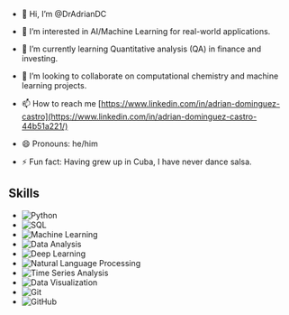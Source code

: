 - 👋 Hi, I’m @DrAdrianDC
- 👀 I’m interested in AI/Machine Learning for real-world applications.
- 🌱 I’m currently learning Quantitative analysis (QA) in finance and investing.
- 💞️ I’m looking to collaborate on computational chemistry and machine learning projects.
- 📫 How to reach me [https://www.linkedin.com/in/adrian-dominguez-castro](https://www.linkedin.com/in/adrian-dominguez-castro-44b51a221/)

- 😄 Pronouns: he/him
- ⚡ Fun fact: Having grew up in Cuba, I have never dance salsa.


## Skills

- ![Python](https://img.shields.io/badge/-Python-3776AB?style=flat&logo=python&logoColor=white)
- ![SQL](https://img.shields.io/badge/-SQL-000?style=flat&logo=postgresql&logoColor=white)
- ![Machine Learning](https://img.shields.io/badge/-Machine%20Learning-FF6F00?style=flat&logo=google&logoColor=white)
- ![Data Analysis](https://img.shields.io/badge/-Data%20Analysis-005571?style=flat&logo=tableau&logoColor=white)
- ![Deep Learning](https://img.shields.io/badge/-Deep%20Learning-ffde57?style=flat&logo=tensorflow&logoColor=white)
- ![Natural Language Processing](https://img.shields.io/badge/-NLP-1d3557?style=flat&logo=amazon-alexa&logoColor=white)
- ![Time Series Analysis](https://img.shields.io/badge/-Time%20Series%20Analysis-0A84FF?style=flat&logo=timescale&logoColor=white)
- ![Data Visualization](https://img.shields.io/badge/-Data%20Visualization-FF6F61?style=flat&logo=powerbi&logoColor=white)
- ![Git](https://img.shields.io/badge/-Git-F05032?style=flat&logo=git&logoColor=white)
- ![GitHub](https://img.shields.io/badge/-GitHub-181717?style=flat&logo=github&logoColor=white)




<!---
DrAdrianDC/DrAdrianDC is a ✨ special ✨ repository because its `README.md` (this file) appears on your GitHub profile.
You can click the Preview link to take a look at your changes.
--->
